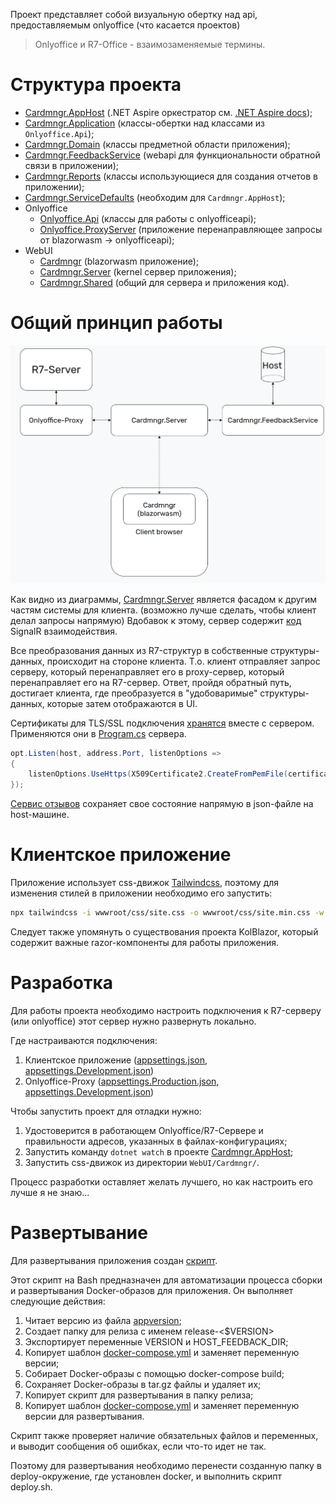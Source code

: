 Проект представляет собой визуальную обертку над api, предоставляемым onlyoffice (что касается проектов)

> Onlyoffice и R7-Office - взаимозаменяемые термины.

# Структура проекта

- [Cardmngr.AppHost](/Cardmngr.AppHost) (.NET Aspire оркестратор см. [.NET Aspire docs](https://learn.microsoft.com/en-us/dotnet/aspire/));
- [Cardmngr.Application](/Cardmngr.Application) (классы-обертки над классами из `Onlyoffice.Api`);
- [Cardmngr.Domain](/Cardmngr.Domain) (классы предметной области приложения);
- [Cardmngr.FeedbackService](/Cardmngr.FeedbackService) (webapi для функциональности обратной связи в приложении);
- [Cardmngr.Reports](/Cardmngr.Reports) (классы использующиеся для создания отчетов в приложении);
- [Cardmngr.ServiceDefaults](/Cardmngr.ServiceDefaults) (необходим для `Cardmngr.AppHost`);
- Onlyoffice
  - [Onlyoffice.Api](/Onlyoffice/Onlyoffice.Api) (классы для работы с onlyofficeapi);
  - [Onlyoffice.ProxyServer](/Onlyoffice/Onlyoffice.ProxyServer) (приложение перенаправляющее запросы от blazorwasm → onlyofficeapi);
- WebUI
  - [Cardmngr](/WebUI/Cardmngr) (blazorwasm приложение);
  - [Cardmngr.Server](/WebUI/Cardmngr.Server) (kernel сервер приложения);
  - [Cardmngr.Shared](/WebUI/Cardmngr.Shared) (общий для сервера и приложения код).

# Общий принцип работы

![interaction scheme](/doc-images/interaction-scheme.png)

Как видно из диаграммы, [Cardmngr.Server](/WebUI/Cardmngr.Server) является фасадом к другим частям системы для клиента. (возможно лучше сделать, чтобы клиент делал запросы напрямую) Вдобавок к этому, сервер содержит [код](/WebUI/Cardmngr.Server/Hubs/) SignalR взаимодействия.

Все преобразования данных из R7-структур в собственные структуры-данных, происходит на стороне клиента. Т.о. клиент отправляет запрос серверу, который перенаправляет его в proxy-сервер, который перенаправляет его на R7-сервер. Ответ, пройдя обратный путь, достигает клиента, где преобразуется в "удобоваримые" структуры-данных, которые затем отображаются в UI.

Сертификаты для TLS/SSL подключения [хранятся](/WebUI/Cardmngr.Server/config/) вместе с сервером. Применяются они в [Program.cs](/WebUI/Cardmngr.Server/Program.cs) сервера.

```cs
opt.Listen(host, address.Port, listenOptions =>
{
    listenOptions.UseHttps(X509Certificate2.CreateFromPemFile(certificatePath, keyCertificate));
});
```

[Сервис отзывов](Cardmngr.FeedbackService) сохраняет свое состояние напрямую в json-файле на host-машине.

# Клиентское приложение

Приложение использует css-движок [Tailwindcss](https://tailwindcss.com/docs/), поэтому для изменения стилей в приложении необходимо его запустить:

```bash
npx tailwindcss -i wwwroot/css/site.css -o wwwroot/css/site.min.css -w
```

Следует также упомянуть о существования проекта KolBlazor, который содержит важные razor-компоненты для работы приложения.

# Разработка

Для работы проекта необходимо настроить подключения к R7-серверу (или onlyoffice) этот сервер нужно развернуть локально.

Где настраиваются подключения: 

1. Клиентское приложение ([appsettings.json](/WebUI/Cardmngr/wwwroot/appsettings.json), [appsettings.Development.json](/WebUI/Cardmngr/wwwroot/appsettings.json))
2. Onlyoffice-Proxy ([appsettings.Production.json](/Onlyoffice/Onlyoffice.ProxyServer/appsettings.Production.json), [appsettings.Development.json](/Onlyoffice/Onlyoffice.ProxyServer/appsettings.Development.json))

Чтобы запустить проект для отладки нужно:

1. Удостоверится в работающем Onlyoffice/R7-Сервере и правильности адресов, указанных в файлах-конфигурациях;
2. Запустить команду `dotnet watch` в проекте [Cardmngr.AppHost](/Cardmngr.AppHost);
3. Запустить css-движок из директории `WebUI/Cardmngr/`.

Процесс разработки оставляет желать лучшего, но как настроить его лучше я не знаю...

# Развертывание

Для развертывания приложения создан [скрипт](/release.sh).

Этот скрипт на Bash предназначен для автоматизации процесса сборки и развертывания Docker-образов для приложения. Он выполняет следующие действия:

1. Читает версию из файла [appversion](WebUI/Cardmngr.Server/appversion);
2. Создает папку для релиза с именем release-<$VERSION>
3. Экспортирует переменные VERSION и HOST_FEEDBACK_DIR;
4. Копирует шаблон [docker-compose.yml](/docker-compose.yml.build.template) и заменяет переменную версии;
5. Собирает Docker-образы с помощью docker-compose build;
6. Сохраняет Docker-образы в tar.gz файлы и удаляет их;
7. Копирует скрипт для развертывания в папку релиза;
8. Копирует шаблон [docker-compose.yml](/docker-compose.yml.deploy.template) и заменяет переменную версии для развертывания.

Скрипт также проверяет наличие обязательных файлов и переменных, и выводит сообщения об ошибках, если что-то идет не так.

Поэтому для развертывания необходимо перенести созданную папку в deploy-окружение, где установлен docker, и выполнить скрипт deploy.sh.
